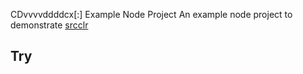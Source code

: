 CDvvvvddddcx[:] Example Node Project
An example node project to demonstrate [srcclr](https://www.srcclr.com)
## Try 
